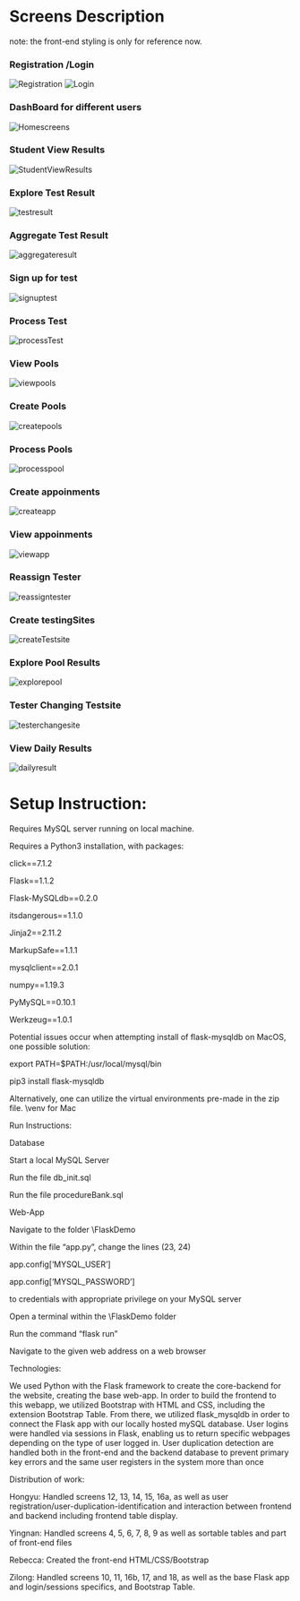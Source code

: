 # Screens Description
note: the front-end styling is only for reference now.

### Registration /Login
![Registration](https://github.com/hongyuchen1030/COVID-19-Testing-System/blob/master/readmeImage/Registration.png?raw=true)
![Login](https://github.com/hongyuchen1030/COVID-19-Testing-System/blob/master/readmeImage/login.png?raw=true)

### DashBoard for different users
![Homescreens](https://github.com/hongyuchen1030/COVID-19-Testing-System/blob/master/readmeImage/Homescreens.png?raw=true)

### Student View Results
![StudentViewResults](https://github.com/hongyuchen1030/COVID-19-Testing-System/blob/master/readmeImage/StudentViewResults.png?raw=true)

### Explore Test Result
![testresult](https://github.com/hongyuchen1030/COVID-19-Testing-System/blob/master/readmeImage/testresult.png?raw=true)

### Aggregate Test Result
![aggregateresult](https://github.com/hongyuchen1030/COVID-19-Testing-System/blob/master/readmeImage/aggregateresult.png?raw=true)

### Sign up for test
![signuptest](https://github.com/hongyuchen1030/COVID-19-Testing-System/blob/master/readmeImage/signuptest.png?raw=true)

### Process Test
![processTest](https://github.com/hongyuchen1030/COVID-19-Testing-System/blob/master/readmeImage/LabTechTest.png?raw=true)

### View Pools
![viewpools](https://github.com/hongyuchen1030/COVID-19-Testing-System/blob/master/readmeImage/viewpools.png?raw=true)

### Create Pools
![createpools](https://github.com/hongyuchen1030/COVID-19-Testing-System/blob/master/readmeImage/createpools.png?raw=true)

### Process Pools
![processpool](https://github.com/hongyuchen1030/COVID-19-Testing-System/blob/master/readmeImage/processpool.png?raw=true)

### Create appoinments
![createapp](https://github.com/hongyuchen1030/COVID-19-Testing-System/blob/master/readmeImage/createapp.png?raw=true)

### View appoinments
![viewapp](https://github.com/hongyuchen1030/COVID-19-Testing-System/blob/master/readmeImage/viewapp.png?raw=true)

### Reassign Tester
![reassigntester](https://github.com/hongyuchen1030/COVID-19-Testing-System/blob/master/readmeImage/reassigntester.png?raw=true)

### Create testingSites
![createTestsite](https://github.com/hongyuchen1030/COVID-19-Testing-System/blob/master/readmeImage/createTestsite.png?raw=true)

### Explore Pool Results
![explorepool](https://github.com/hongyuchen1030/COVID-19-Testing-System/blob/master/readmeImage/explorepool.png?raw=true)

### Tester Changing Testsite
![testerchangesite](https://github.com/hongyuchen1030/COVID-19-Testing-System/blob/master/readmeImage/testerchangesite.png?raw=true)


### View Daily Results
![dailyresult](https://github.com/hongyuchen1030/COVID-19-Testing-System/blob/master/readmeImage/dailyresult.png?raw=true)






# Setup Instruction: 

Requires MySQL server running on local machine. 

Requires a Python3 installation, with packages: 

click==7.1.2 

Flask==1.1.2 

Flask-MySQLdb==0.2.0 

itsdangerous==1.1.0 

Jinja2==2.11.2 

MarkupSafe==1.1.1 

mysqlclient==2.0.1 

numpy==1.19.3 

PyMySQL==0.10.1 

Werkzeug==1.0.1 



Potential issues occur when attempting install of flask-mysqldb on MacOS, one possible solution: 

export PATH=$PATH:/usr/local/mysql/bin  

pip3 install flask-mysqldb 

 

Alternatively, one can utilize the virtual environments pre-made in the zip file. \venv for Mac

Run Instructions: 

Database 

Start a local MySQL Server 

Run the file db_init.sql 

Run the file procedureBank.sql 


Web-App 

Navigate to the folder \FlaskDemo 

Within the file “app.py”, change the lines (23, 24)  

app.config[‘MYSQL_USER’] 

app.config[‘MYSQL_PASSWORD’]  

to credentials with appropriate privilege on your MySQL server 

Open a terminal within the \FlaskDemo folder 

Run the command “flask run” 

Navigate to the given web address on a web browser 

 

 

 

Technologies: 

We used Python with the Flask framework to create the core-backend for the website, creating the base web-app. In order to build the frontend to this webapp, we utilized Bootstrap with HTML and CSS, including the extension Bootstrap Table. From there, we utilized flask_mysqldb in order to connect the Flask app with our locally hosted mySQL database. User logins were handled via sessions in Flask, enabling us to return specific webpages depending on the type of user logged in. User duplication detection are handled both in the front-end and the backend database to prevent primary key errors and the same user registers in the system more than once 

 

Distribution of work: 

Hongyu: Handled screens 12, 13, 14, 15, 16a, as well as user registration/user-duplication-identification and interaction between frontend and backend including frontend table display.

Yingnan: Handled screens 4, 5, 6, 7, 8, 9 as well as sortable tables and part of front-end files 

Rebecca: Created the front-end HTML/CSS/Bootstrap 

Zilong: Handled screens 10, 11, 16b, 17, and 18, as well as the base Flask app and login/sessions specifics, and Bootstrap Table.

 

 

 

 

 
